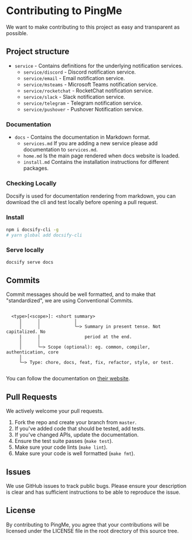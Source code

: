 # Contributing to PingMe

We want to make contributing to this project as easy and transparent as
possible.

## Project structure

- `service` - Contains definitions for the underlying notification services.
  - `service/discord` - Discord notification service.
  - `service/email` - Email notification service.
  - `service/msteams` - Microsoft Teams notification service.
  - `service/rocketchat` - RocketChat notification service.
  - `service/slack` - Slack notification service.
  - `service/telegram` - Telegram notification service.
  - `service/pushover` - Pushover Notification service.
  
### Documentation

- `docs` - Contains the documentation in Markdown format.
  - `services.md` If you are adding a new service please add documentation to `services.md`.
  - `home.md` Is the main page rendered when docs website is loaded.
  - `install.md` Contains the installation instructions for different packages.

### Checking Locally

Docsify is used for documentation rendering from markdown, you can download the
cli and test locally before opening a pull request.

### Install

```bash
npm i docsify-cli -g
# yarn global add docsify-cli
```

### Serve locally

```bash
docsify serve docs
```

## Commits

Commit messages should be well formatted, and to make that "standardized", we
are using Conventional Commits.

```shell

  <type>[<scope>]: <short summary>
     │      │             │
     │      │             └─> Summary in present tense. Not capitalized. No
     |      |                 period at the end. 
     │      │
     │      └─> Scope (optional): eg. common, compiler, authentication, core
     │
     └─> Type: chore, docs, feat, fix, refactor, style, or test.
     
```

You can follow the documentation on
[their website](https://www.conventionalcommits.org).

## Pull Requests

We actively welcome your pull requests.

1. Fork the repo and create your branch from `master`.
2. If you've added code that should be tested, add tests.
3. If you've changed APIs, update the documentation.
4. Ensure the test suite passes (`make test`).
5. Make sure your code lints (`make lint`).
6. Make sure your code is well formatted (`make fmt`).

## Issues

We use GitHub issues to track public bugs. Please ensure your description is
clear and has sufficient instructions to be able to reproduce the issue.

## License

By contributing to PingMe, you agree that your contributions will be licensed
under the LICENSE file in the root directory of this source tree.
